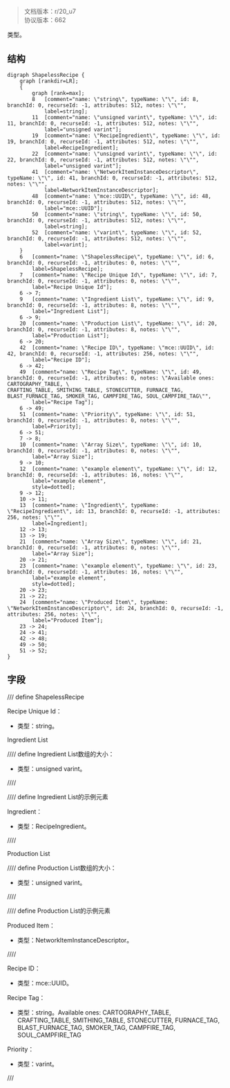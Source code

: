 # <!-- md:samp ShapelessRecipe -->

> 文档版本：r/20_u7<br/>协议版本：662

<!-- md:samp ShapelessRecipe -->类型。

## 结构

```viz
digraph ShapelessRecipe {
	graph [rankdir=LR];
	{
		graph [rank=max];
		8	[comment="name: \"string\", typeName: \"\", id: 8, branchId: 0, recurseId: -1, attributes: 512, notes: \"\"",
			label=string];
		11	[comment="name: \"unsigned varint\", typeName: \"\", id: 11, branchId: 0, recurseId: -1, attributes: 512, notes: \"\"",
			label="unsigned varint"];
		19	[comment="name: \"RecipeIngredient\", typeName: \"\", id: 19, branchId: 0, recurseId: -1, attributes: 512, notes: \"\"",
			label=RecipeIngredient];
		22	[comment="name: \"unsigned varint\", typeName: \"\", id: 22, branchId: 0, recurseId: -1, attributes: 512, notes: \"\"",
			label="unsigned varint"];
		41	[comment="name: \"NetworkItemInstanceDescriptor\", typeName: \"\", id: 41, branchId: 0, recurseId: -1, attributes: 512, notes: \"\"",
			label=NetworkItemInstanceDescriptor];
		48	[comment="name: \"mce::UUID\", typeName: \"\", id: 48, branchId: 0, recurseId: -1, attributes: 512, notes: \"\"",
			label="mce::UUID"];
		50	[comment="name: \"string\", typeName: \"\", id: 50, branchId: 0, recurseId: -1, attributes: 512, notes: \"\"",
			label=string];
		52	[comment="name: \"varint\", typeName: \"\", id: 52, branchId: 0, recurseId: -1, attributes: 512, notes: \"\"",
			label=varint];
	}
	6	[comment="name: \"ShapelessRecipe\", typeName: \"\", id: 6, branchId: 0, recurseId: -1, attributes: 0, notes: \"\"",
		label=ShapelessRecipe];
	7	[comment="name: \"Recipe Unique Id\", typeName: \"\", id: 7, branchId: 0, recurseId: -1, attributes: 0, notes: \"\"",
		label="Recipe Unique Id"];
	6 -> 7;
	9	[comment="name: \"Ingredient List\", typeName: \"\", id: 9, branchId: 0, recurseId: -1, attributes: 8, notes: \"\"",
		label="Ingredient List"];
	6 -> 9;
	20	[comment="name: \"Production List\", typeName: \"\", id: 20, branchId: 0, recurseId: -1, attributes: 8, notes: \"\"",
		label="Production List"];
	6 -> 20;
	42	[comment="name: \"Recipe ID\", typeName: \"mce::UUID\", id: 42, branchId: 0, recurseId: -1, attributes: 256, notes: \"\"",
		label="Recipe ID"];
	6 -> 42;
	49	[comment="name: \"Recipe Tag\", typeName: \"\", id: 49, branchId: 0, recurseId: -1, attributes: 0, notes: \"Available ones: CARTOGRAPHY_TABLE, \
CRAFTING_TABLE, SMITHING_TABLE, STONECUTTER, FURNACE_TAG, BLAST_FURNACE_TAG, SMOKER_TAG, CAMPFIRE_TAG, SOUL_CAMPFIRE_TAG\"",
		label="Recipe Tag"];
	6 -> 49;
	51	[comment="name: \"Priority\", typeName: \"\", id: 51, branchId: 0, recurseId: -1, attributes: 0, notes: \"\"",
		label=Priority];
	6 -> 51;
	7 -> 8;
	10	[comment="name: \"Array Size\", typeName: \"\", id: 10, branchId: 0, recurseId: -1, attributes: 0, notes: \"\"",
		label="Array Size"];
	9 -> 10;
	12	[comment="name: \"example element\", typeName: \"\", id: 12, branchId: 0, recurseId: -1, attributes: 16, notes: \"\"",
		label="example element",
		style=dotted];
	9 -> 12;
	10 -> 11;
	13	[comment="name: \"Ingredient\", typeName: \"RecipeIngredient\", id: 13, branchId: 0, recurseId: -1, attributes: 256, notes: \"\"",
		label=Ingredient];
	12 -> 13;
	13 -> 19;
	21	[comment="name: \"Array Size\", typeName: \"\", id: 21, branchId: 0, recurseId: -1, attributes: 0, notes: \"\"",
		label="Array Size"];
	20 -> 21;
	23	[comment="name: \"example element\", typeName: \"\", id: 23, branchId: 0, recurseId: -1, attributes: 16, notes: \"\"",
		label="example element",
		style=dotted];
	20 -> 23;
	21 -> 22;
	24	[comment="name: \"Produced Item\", typeName: \"NetworkItemInstanceDescriptor\", id: 24, branchId: 0, recurseId: -1, attributes: 256, notes: \"\"",
		label="Produced Item"];
	23 -> 24;
	24 -> 41;
	42 -> 48;
	49 -> 50;
	51 -> 52;
}

```

## 字段

/// define
ShapelessRecipe

Recipe Unique Id：<!-- md:samp string -->

- 类型：string。

Ingredient List

//// define
Ingredient List数组的大小：<!-- md:samp unsigned varint -->

- 类型：unsigned varint。


////


//// define
Ingredient List的示例元素

Ingredient：[<!-- md:samp RecipeIngredient -->](../types/recipeingredient.md)

- 类型：RecipeIngredient。


////


Production List

//// define
Production List数组的大小：<!-- md:samp unsigned varint -->

- 类型：unsigned varint。


////


//// define
Production List的示例元素

Produced Item：[<!-- md:samp NetworkItemInstanceDescriptor -->](../types/networkiteminstancedescriptor.md)

- 类型：NetworkItemInstanceDescriptor。


////


Recipe ID：[<!-- md:samp mce::UUID -->](../types/mce::uuid.md)

- 类型：mce::UUID。

Recipe Tag：<!-- md:samp string -->

- 类型：string。Available ones: CARTOGRAPHY_TABLE, CRAFTING_TABLE, SMITHING_TABLE, STONECUTTER, FURNACE_TAG, BLAST_FURNACE_TAG, SMOKER_TAG, CAMPFIRE_TAG, SOUL_CAMPFIRE_TAG

Priority：<!-- md:samp varint -->

- 类型：varint。


///
